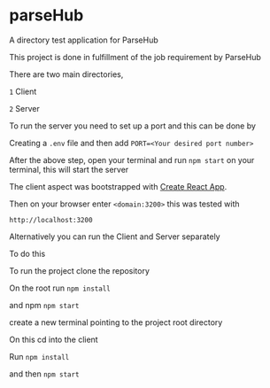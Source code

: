 # parseHub

A directory test application for ParseHub

This project is done in fulfillment of the job requirement by ParseHub

There are two main directories,

`1` Client

`2` Server

To run the server you need to set up a port and this can be done by

Creating a `.env` file and then add `PORT=<Your desired port number>`

After the above step, open your terminal and run `npm start` on your terminal, this will start the server

The client aspect was bootstrapped with [Create React App](https://github.com/facebook/create-react-app).

Then on your browser enter `<domain:3200>` this was tested with

`http://localhost:3200`

Alternatively you can run the Client and Server separately

To do this

To run the project clone the repository

On the root run `npm install`

and npm `npm start`

create a new terminal pointing to the project root directory

On this cd into the client

Run `npm install`

and then `npm start`
